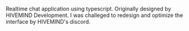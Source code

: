 Realtime chat application using typescript. Originally designed by HIVEMIND Development. I was challeged to redesign and optimize the interface by HIVEMIND's discord.
